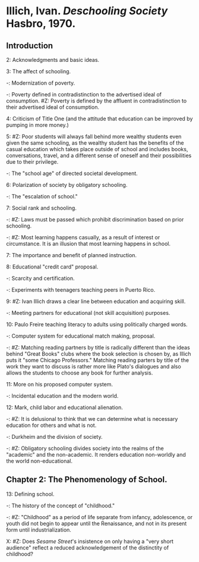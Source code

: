 # Illich, Ivan. _Deschooling Society_ Hasbro, 1970.  

## Introduction

2: Acknowledgments and basic ideas.   

3: The affect of schooling.  

-: Modernization of poverty.  

-: Poverty defined in contradistinction to the advertised ideal of consumption. #Z: Poverty is defined by the affluent in contradistinction to their advertised ideal of consumption.   

4: Criticism of Title One (and the attitude that education can be improved by pumping in more money.)

5: #Z: Poor students will always fall behind more wealthy students even given the same schooling, as the wealthy student has the benefits of the casual education which takes place outside of school and includes books, conversations, travel, and a different sense of oneself and their possibilities due to their privilege.  

-: The "school age" of directed societal development.

6: Polarization of society by obligatory schooling.  

-: The "escalation of school."  

7: Social rank and schooling.  

-: #Z: Laws must be passed which prohibit discrimination based on prior schooling.  

-: #Z: Most learning happens casually, as a result of interest or circumstance. It is an illusion that most learning happens in school.  

7: The importance and benefit of planned instruction.  

8: Educational "credit card" proposal.  

-: Scarcity and certification.  

-: Experiments with teenagers teaching peers in Puerto Rico.  

9: #Z: Ivan Illich draws a clear line between education and acquiring skill.  

-: Meeting partners for educational (not skill acquisition) purposes.  

10: Paulo Freire teaching literacy to adults using politically charged words.  

-: Computer system for educational match making, proposal.  

-: #Z: Matching reading partners by title is radically different than the ideas behind "Great Books" clubs where the book selection is chosen by, as Illich puts it "some Chicago Professors." Matching reading parters by title of the work they want to discuss is rather more like Plato's dialogues and also allows the students to choose any book for further analysis.   

11: More on his proposed computer system.  

-: Incidental education and the modern world.  

12: Mark, child labor and educational alienation.  

-: #Z: It is delusional to think that we can determine what is necessary education for others and what is not.  

-: Durkheim  and the division of society.  

-: #Z: Obligatory schooling divides society into the realms of the "academic" and the non-academic. It renders education non-worldly and the world non-educational.  

## Chapter 2: The Phenomenology of School.  

13: Defining school.  

-: The history of the concept of "childhood."  

-: #Z: "Childhood" as a period of life separate from infancy, adolescence, or youth did not begin to appear until the Renaissance, and not in its present form until industrialization.  

X: #Z: Does _Sesame Street_'s insistence on only having a "very short audience" reflect a reduced acknowledgement of the distinctity of childhood? 
